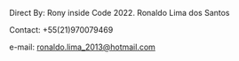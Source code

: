 Direct By: Rony inside Code 2022.
Ronaldo Lima dos Santos

Contact: +55(21)970079469

e-mail: ronaldo.lima_2013@hotmail.com

